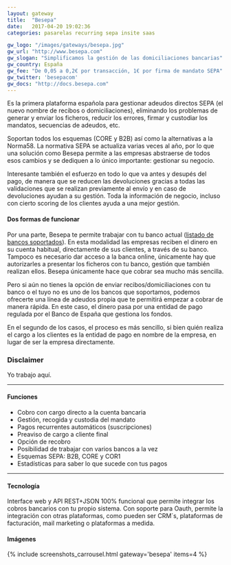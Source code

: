 ```yaml
---
layout: gateway
title:  "Besepa"
date:   2017-04-20 19:02:36
categories: pasarelas recurring sepa insite saas

gw_logo: "/images/gateways/besepa.jpg"
gw_url: "http://www.besepa.com"
gw_slogan: "Simplificamos la gestión de las domiciliaciones bancarias"
gw_country: España
gw_fee: "De 0,05 a 0,2€ por transacción, 1€ por firma de mandato SEPA"
gw_twitter: 'besepacom'
gw_docs: "http://docs.besepa.com"
---
```


Es la primera plataforma española para gestionar adeudos directos SEPA (el nuevo nombre de recibos o domiciliaciones), eliminando los problemas de generar y enviar los ficheros, reducir los errores, firmar y custodiar los mandatos, secuencias de adeudos, etc. 

Soportan todos los esquemas (CORE y B2B) así como la alternativas a la Norma58. La normativa SEPA se actualiza varias veces al año, por lo que una solución como Besepa permite a las empresas abstraerse de todos esos cambios y se dediquen a lo único importante: gestionar su negocio.

Interesante también el esfuerzo en todo lo que va antes y desupés del pago, de manera que se reducen las devoluciones gracias a todas las validaciones que se realizan previamente al envío y en caso de devoluciones ayudan a su gestión. Toda la información de negocio, incluso con cierto scoring de los clientes ayuda a una mejor gestión.

#### Dos formas de funcionar

Por una parte, Besepa te permite trabajar con tu banco actual ([listado de bancos soportados](http://docs.besepa.com/article/91-con-que-bancos-trabajamos)). En esta modalidad las empresas reciben el dinero en su cuenta habitual, directamente de sus clientes, a través de su banco. Tampoco es necesario dar acceso a la banca online, únicamente hay que autorizarles a presentar los ficheros con tu banco, gestión que también realizan ellos. Besepa únicamente hace que cobrar sea mucho más sencilla.

Pero si aún no tienes la opción de enviar recibos/domiciliaciones con tu banco o el tuyo no es uno de los bancos que soportamos, podemos ofrecerte una línea de adeudos propia que te permitirá empezar a cobrar de manera rápida. En este caso, el dinero pasa por una entidad de pago regulada por el Banco de España que gestiona los fondos.

En el segundo de los casos, el proceso es más sencillo, si bien quién realiza el cargo a los clientes es la entidad de pago en nombre de la empresa, en lugar de ser la empresa directamente. 


<div class="panel panel-success">
  <div class="panel-heading">
    <h3 class="panel-title">Disclaimer
    </h3>
  </div>
  <div class="panel-body">
    Yo trabajo aquí.
  </div>
</div>


-------------

#### Funciones

- Cobro con cargo directo a la cuenta bancaria
- Gestión, recogida y custodia del mandato
- Pagos recurrentes automáticos (suscripciones)
- Preaviso de cargo a cliente final
- Opción de recobro
- Posibilidad de trabajar con varios bancos a la vez
- Esquemas SEPA: B2B, CORE y COR1
- Estadísticas para saber lo que sucede con tus pagos

-------------

#### Tecnología

Interface web y API REST+JSON 100% funcional que permite integrar los cobros bancarios con tu propio sistema.
Con soporte para Oauth, permite la integración con otras plataformas, como pueden ser CRM´s, plataformas de facturación, mail marketing o plataformas a medida.

#### Imágenes

{% include screenshots_carrousel.html gateway='besepa' items=4 %}

